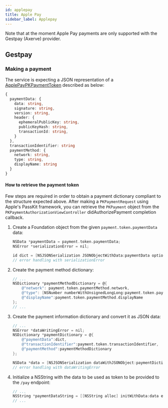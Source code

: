```yaml
---
id: applepay
title: Apple Pay
sidebar_label: Applepay
---
```

Note that at the moment Apple Pay payments are only supported with the Gestpay (Axerve) provider.

## Gestpay

### Making a payment
The service is expecting a JSON representation of a [ApplePayPKPaymentToken](https://git.tools.mia-platform.eu/platform/plugins/payment-gateway-manager/-/blob/master/src/main/kotlin/eu/mia_platform/payment_gateways_manager/gestpay/model/PaymentSubmitApplePayRequest.kt#L44) described as below:

```typescript
{
  paymentData: {
    data: string,
    signature: string,
    version: string,
    header: {
      ephemeralPublicKey: string,
      publicKeyHash: string,
      transactionId: string,
    }
  },
  transactionIdentifier: string
  paymentMethod: {
    network: string,
    type: string,
    displayName: string
  }
}
```

#### How to retrieve the payment token
Few steps are required in order to obtain a payment dictionary compliant to the structure expected above.
After making a `PKPaymentRequest` using Apple's PassKit framework, you can retrieve the `PKPayment` object from the `PKPaymentAuthorizationViewController` didAuthorizePayment completion callback.

1. Create a Foundation object from the given `payment.token.paymentData` data:

    ```objective-c
    NSData *paymentData = payment.token.paymentData;
    NSError *serializationError = nil;

    id dict = [NSJSONSerialization JSONObjectWithData:paymentData options:NSJSONReadingFragmentsAllowed error:&serializationError];
    // error handling with serializationError
    ```

2. Create the payment method dictionary:

    ```objective-c
    // ...
    NSDictionary *paymentMethodDictionary = @{
        @"network": payment.token.paymentMethod.network,
        @"type": [NSNumber numberWithUnsignedLongLong:payment.token.paymentMethod.type],
        @"displayName":payment.token.paymentMethod.displayName
    };
    // ...
    ```

3. Create the payment information dictionary and convert it as JSON data:

    ```objective-c
    // ...
    NSError *dataWritingError = nil;
    NSDictionary *paymentDictionary = @{
        @"paymentData":dict,
        @"transactionIdentifier":payment.token.transactionIdentifier,
        @"paymentMethod":paymentMethodDictionary
    };

    NSData *data = [NSJSONSerialization dataWithJSONObject:paymentDictionary options:NSJSONWritingFragmentsAllowed error:&dataWritingError];
    // error handling with dataWritingError
    ```

4. Initialize a NSString with the data to be used as token to be provided to the `/pay` endpoint:

    ```objective-c
    // ...
    NSString *paymentDataString = [[NSString alloc] initWithData:data encoding:NSUTF8StringEncoding];
    // ...
    ```
